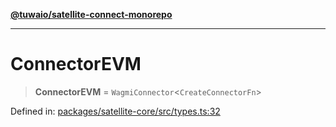 [**@tuwaio/satellite-connect-monorepo**](../../../README.md)

***

# ConnectorEVM

> **ConnectorEVM** = `WagmiConnector`\<`CreateConnectorFn`\>

Defined in: [packages/satellite-core/src/types.ts:32](https://github.com/TuwaIO/satellite-connect/blob/bbc901b8bff3563e4096dc064e78e33cabbe6cb0/packages/satellite-core/src/types.ts#L32)
